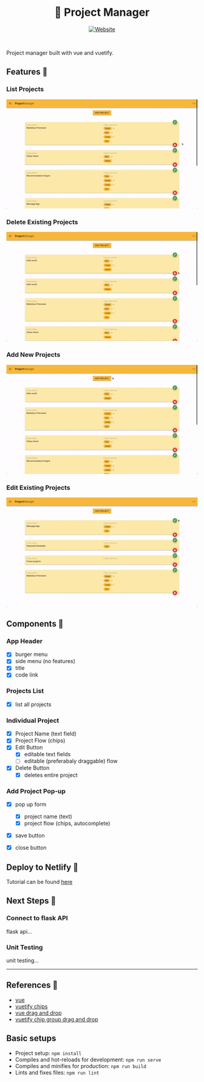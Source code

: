 <div align="center">
    <h1>💼 Project Manager</h1>
    
[![Website](https://img.shields.io/website?down_color=red&down_message=offline&label=Demo&style=for-the-badge&up_color=b&up_message=online&url=https%3A%2F%2Fhongmei-codes.github.io%2Fproject-manager%2F)](https://hongmei-codes.github.io/project-manager/)
</div>
<br/>

Project manager built with vue and vuetify.


## Features 🧠
### List Projects
![add](https://github.com/hongmei-codes/project-manager/blob/master/demo/list.gif)
### Delete Existing Projects
![add](https://github.com/hongmei-codes/project-manager/blob/master/demo/delete.gif)
### Add New Projects
![add](https://github.com/hongmei-codes/project-manager/blob/master/demo/add.gif)
### Edit Existing Projects
![add](https://github.com/hongmei-codes/project-manager/blob/master/demo/edit.gif)


## Components 🧩
### App Header
- [X] burger menu
- [X] side menu (no features)
- [X] title
- [X] code link

### Projects List
- [X] list all projects

### Individual Project
- [X] Project Name (text field)
- [X] Project Flow (chips)
- [X] Edit Button
  - [X] editable text fields
  - [ ] editable (preferabaly draggable) flow
- [X] Delete Button
  - [X] deletes entire project 
 
### Add Project Pop-up
- [X] pop up form
  - [X] project name (text)
  - [X] project flow (chips, autocomplete)
- [X] save button
- [X] close button
  

## Deploy to Netlify 🚀
Tutorial can be found [here](https://cli.vuejs.org/guide/deployment.html#github-pages)

## Next Steps 🐾
### Connect to flask API
flask api...

### Unit Testing
unit testing...

---
## References 🔎
* [vue](vuejs.org)
* [vuetify chips](https://vuetifyjs.com/en/components/chips/)
* [vue drag and drop](https://sortablejs.github.io/Vue.Draggable/)
* [vuetify chip group drag and drop](https://codepen.io/chansv/pen/zYvOYyd?editors=1010)


## Basic setups
* Project setup: `npm install`
* Compiles and hot-reloads for development: `npm run serve`
* Compiles and minifies for production: `npm run build`
* Lints and fixes files: `npm run lint`
